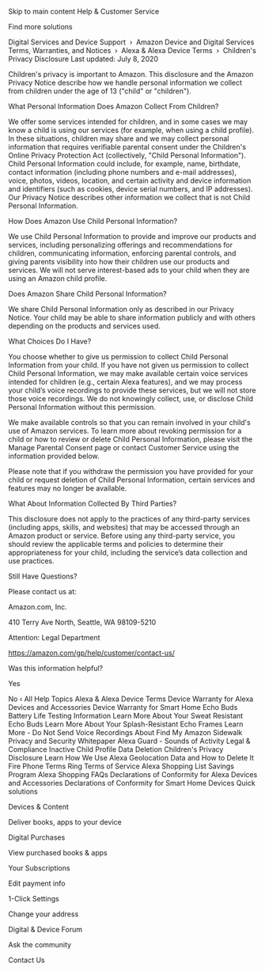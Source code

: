 Skip to main content
Help & Customer Service

Find more solutions

Digital Services and Device Support  ›  Amazon Device and Digital Services Terms, Warranties, and Notices  ›  Alexa & Alexa Device Terms  › 
Children's Privacy Disclosure
Last updated: July 8, 2020



Children's privacy is important to Amazon. This disclosure and the Amazon Privacy Notice describe how we handle personal information we collect from children under the age of 13 ("child" or "children").

What Personal Information Does Amazon Collect From Children?

We offer some services intended for children, and in some cases we may know a child is using our services (for example, when using a child profile). In these situations, children may share and we may collect personal information that requires verifiable parental consent under the Children's Online Privacy Protection Act (collectively, "Child Personal Information"). Child Personal Information could include, for example, name, birthdate, contact information (including phone numbers and e-mail addresses), voice, photos, videos, location, and certain activity and device information and identifiers (such as cookies, device serial numbers, and IP addresses). Our Privacy Notice describes other information we collect that is not Child Personal Information.

How Does Amazon Use Child Personal Information?

We use Child Personal Information to provide and improve our products and services, including personalizing offerings and recommendations for children, communicating information, enforcing parental controls, and giving parents visibility into how their children use our products and services. We will not serve interest-based ads to your child when they are using an Amazon child profile.

Does Amazon Share Child Personal Information?

We share Child Personal Information only as described in our Privacy Notice. Your child may be able to share information publicly and with others depending on the products and services used.

What Choices Do I Have?

You choose whether to give us permission to collect Child Personal Information from your child. If you have not given us permission to collect Child Personal Information, we may make available certain voice services intended for children (e.g., certain Alexa features), and we may process your child’s voice recordings to provide these services, but we will not store those voice recordings. We do not knowingly collect, use, or disclose Child Personal Information without this permission.

We make available controls so that you can remain involved in your child's use of Amazon services. To learn more about revoking permission for a child or how to review or delete Child Personal Information, please visit the Manage Parental Consent page or contact Customer Service using the information provided below.

Please note that if you withdraw the permission you have provided for your child or request deletion of Child Personal Information, certain services and features may no longer be available.

What About Information Collected By Third Parties?

This disclosure does not apply to the practices of any third-party services (including apps, skills, and websites) that may be accessed through an Amazon product or service. Before using any third-party service, you should review the applicable terms and policies to determine their appropriateness for your child, including the service’s data collection and use practices.

Still Have Questions?

Please contact us at:

Amazon.com, Inc.

410 Terry Ave North, Seattle, WA 98109-5210

Attention: Legal Department

https://amazon.com/gp/help/customer/contact-us/

Was this information helpful?

Yes
 
No
‹ All Help Topics
Alexa & Alexa Device Terms
Device Warranty for Alexa Devices and Accessories
Device Warranty for Smart Home
Echo Buds Battery Life Testing Information
Learn More About Your Sweat Resistant Echo Buds
Learn More About Your Splash-Resistant Echo Frames
Learn More - Do Not Send Voice Recordings
About Find My
Amazon Sidewalk Privacy and Security Whitepaper
Alexa Guard - Sounds of Activity
Legal & Compliance
Inactive Child Profile Data Deletion
Children's Privacy Disclosure
Learn How We Use Alexa Geolocation Data and How to Delete It
Fire Phone Terms
Ring Terms of Service
Alexa Shopping List Savings Program
Alexa Shopping FAQs
Declarations of Conformity for Alexa Devices and Accessories
Declarations of Conformity for Smart Home Devices
Quick solutions
	

Devices & Content

Deliver books, apps to your device

	

Digital Purchases

View purchased books & apps

	

Your Subscriptions

Edit payment info

	

1-Click Settings

Change your address

	

Digital & Device Forum

Ask the community

Contact Us